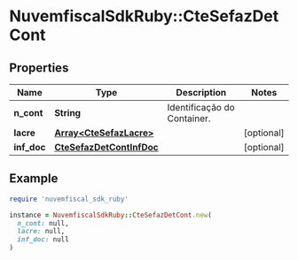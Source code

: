 # NuvemfiscalSdkRuby::CteSefazDetCont

## Properties

| Name | Type | Description | Notes |
| ---- | ---- | ----------- | ----- |
| **n_cont** | **String** | Identificação do Container. |  |
| **lacre** | [**Array&lt;CteSefazLacre&gt;**](CteSefazLacre.md) |  | [optional] |
| **inf_doc** | [**CteSefazDetContInfDoc**](CteSefazDetContInfDoc.md) |  | [optional] |

## Example

```ruby
require 'nuvemfiscal_sdk_ruby'

instance = NuvemfiscalSdkRuby::CteSefazDetCont.new(
  n_cont: null,
  lacre: null,
  inf_doc: null
)
```


